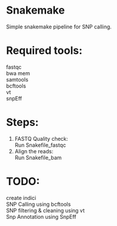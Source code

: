 # Snakemake

Simple snakemake pipeline for SNP calling.

# Required tools: <br />
fastqc <br />
bwa mem <br />
samtools <br />
bcftools <br />
vt <br />
snpEff <br />


# Steps:
1. FASTQ Quality check: <br />
Run Snakefile_fastqc
2. Align the reads: <br />
Run Snakefile_bam <br />
# TODO: <br />
create indici <br />
SNP Calling using bcftools <br />
SNP filtering & cleaning using vt <br />
Snp Annotation using SnpEff
